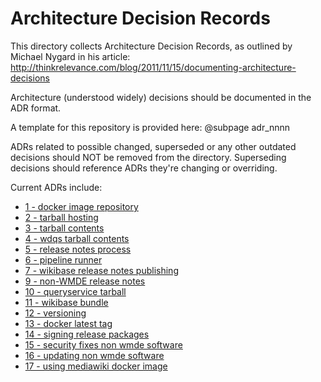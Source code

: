 # Architecture Decision Records

This directory collects Architecture Decision Records, as outlined by Michael Nygard in his article: http://thinkrelevance.com/blog/2011/11/15/documenting-architecture-decisions

Architecture (understood widely) decisions should be documented in the ADR format.

A template for this repository is provided here: @subpage adr_nnnn

ADRs related to possible changed, superseded or any other outdated decisions should NOT be removed from the directory.
Superseding decisions should reference ADRs they're changing or overriding.

Current ADRs include:

* [1 - docker image repository](0001-docker-image-repository.md)
* [2 - tarball hosting](0002-tarball-hosting.md)
* [3 - tarball contents](0003-tarball-contents.md)
* [4 - wdqs tarball contents](0004-wdqs-tarball-content.md)
* [5 - release notes process](0005-release-notes-process.md)
* [6 - pipeline runner](0006-pipline-runner.md)
* [7 - wikibase release notes publishing](0007-wikibase-release-notes-publish.md)
* [9 - non-WMDE release notes](0009-non-WMDE-release-notes.md)
* [10 - queryservice tarball](0010-queryservice-tarball.md)
* [11 - wikibase bundle](0011-wikibase-bundle.md)
* [12 - versioning](0012-versioning.md)
* [13 - docker latest tag](0013-docker-latest-tag.md)
* [14 - signing release packages](0014-signing-release-packages.md)
* [15 - security fixes non wmde software](0015-security-fixes-non-wmde-software.md)
* [16 - updating non wmde software](0016-updating-non-wmde-software.md)
* [17 - using mediawiki docker image](0017-using-mediawiki-docker-image.md)
